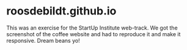 # roosdebildt.github.io

This was an exercise for the StartUp Institute web-track. We got the screenshot of the coffee website and had to reproduce it and make it responsive. Dream beans yo!
